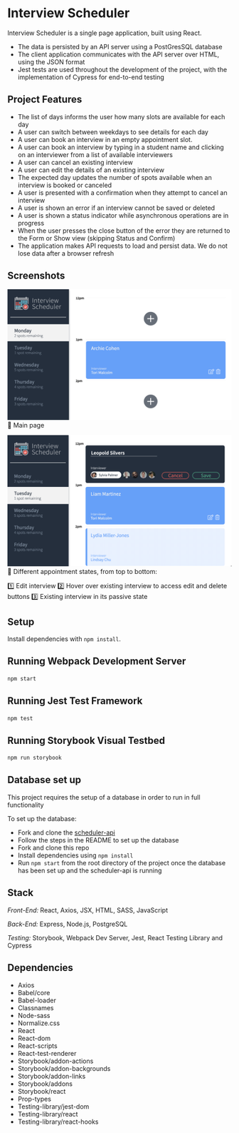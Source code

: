# Interview Scheduler

Interview Scheduler is a single page application, built using React. 

* The data is persisted by an API server using a PostGresSQL database
* The client application communicates with the API server over HTML, using the JSON format
* Jest tests are used throughout the development of the project, with the implementation of Cypress for end-to-end testing

## Project Features 

* The list of days informs the user how many slots are available for each day
* A user can switch between weekdays to see details for each day
* A user can book an interview in an empty appointment slot.
* A user can book an interview by typing in a student name and clicking on an interviewer from a list of available interviewers
* A user can cancel an existing interview
* A user can edit the details of an existing interview
* The expected day updates the number of spots available when an interview is booked or canceled
* A user is presented with a confirmation when they attempt to cancel an interview
* A user is shown an error if an interview cannot be saved or deleted
* A user is shown a status indicator while asynchronous operations are in progress
* When the user presses the close button of the error they are returned to the Form or Show view (skipping Status and Confirm)
* The application makes API requests to load and persist data. We do not lose data after a browser refresh

## Screenshots

![Main page](https://github.com/vvncheung/scheduler/blob/master/docs/index-page.png?raw=true)
📌 Main page

![Different functionalities](https://github.com/vvncheung/scheduler/blob/master/docs/secondary-view.png?raw=true)
📆 Different appointment states, from top to bottom:

1️⃣ Edit interview 2️⃣ Hover over existing interview to access edit and delete buttons 3️⃣ Existing interview in its passive state


## Setup

Install dependencies with `npm install`.

## Running Webpack Development Server

```sh
npm start
```

## Running Jest Test Framework

```sh
npm test
```

## Running Storybook Visual Testbed

```sh
npm run storybook
```

## Database set up

This project requires the setup of a database in order to run in full functionality

To set up the database:
* Fork and clone the [scheduler-api](https://github.com/lighthouse-labs/scheduler-api)
* Follow the steps in the README to set up the database
* Fork and clone this repo
* Install dependencies using `npm install`
* Run `npm start` from the root directory of the project once the database has been set up and the scheduler-api is running

## Stack
*Front-End:* React, Axios, JSX, HTML, SASS, JavaScript

*Back-End:* Express, Node.js, PostgreSQL

*Testing:* Storybook, Webpack Dev Server, Jest, React Testing Library and Cypress

## Dependencies

* Axios
* Babel/core
* Babel-loader
* Classnames
* Node-sass
* Normalize.css
* React
* React-dom
* React-scripts
* React-test-renderer
* Storybook/addon-actions
* Storybook/addon-backgrounds
* Storybook/addon-links
* Storybook/addons
* Storybook/react
* Prop-types
* Testing-library/jest-dom
* Testing-library/react
* Testing-library/react-hooks
